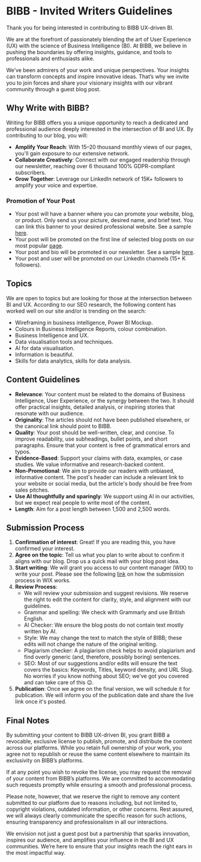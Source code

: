 # BIBB - Invited Writers Guidelines

Thank you for being interested in contributing to BIBB UX-driven BI.

We are at the forefront of passionately blending the art of User Experience (UX) with the science of Business Intelligence (BI). At BIBB, we believe in pushing the boundaries by offering insights, guidance, and tools to professionals and enthusiasts alike.

We’ve been admirers of your work and unique perspectives. Your insights can transform concepts and inspire innovative ideas. That’s why we invite you to join forces and share your visionary insights with our vibrant community through a guest blog post.

## Why Write with BIBB?

Writing for BIBB offers you a unique opportunity to reach a dedicated and professional audience deeply interested in the intersection of BI and UX. By contributing to our blog, you will:

- **Amplify Your Reach**: With 15–20 thousand monthly views of our pages, you'll gain exposure to our extensive network.
- **Collaborate Creatively**: Connect with our engaged readership through our newsletter, reaching over 6 thousand 100% GDPR-compliant subscribers.
- **Grow Together**: Leverage our LinkedIn network of 15K+ followers to amplify your voice and expertise.

### Promotion of Your Post

- Your post will have a banner where you can promote your website, blog, or product. Only send us your picture, desired name, and brief text. You can link this banner to your desired professional website. See a sample [here](https://www.bibb.pro/post/harnessing-ai-driven-data-storytelling-to-connect-and-inspire).
- Your post will be promoted on the first line of selected blog posts on our most popular [page](https://powerbithemegenerator.bibb.pro).
- Your post and bio will be promoted in our newsletter. See a sample [here](https://www.bibb.pro/post/ux-driven-bi-insights-newsletter-archive).
- Your post and user will be promoted on our LinkedIn channels (15+ K followers).

## Topics

We are open to topics but are looking for those at the intersection between BI and UX. According to our SEO research, the following content has worked well on our site and/or is trending on the search:

- Wireframing in business intelligence, Power BI Mockup.
- Colours in Business Intelligence Reports, colour combination.
- Business Intelligence and UX.
- Data visualisation tools and techniques.
- AI for data visualisation.
- Information is beautiful.
- Skills for data analytics, skills for data analysis.

## Content Guidelines

- **Relevance**: Your content must be related to the domains of Business Intelligence, User Experience, or the synergy between the two. It should offer practical insights, detailed analysis, or inspiring stories that resonate with our audience.
- **Originality**: The articles should not have been published elsewhere, or the canonical link should point to BIBB.
- **Quality**: Your post should be well-written, clear, and concise. To improve readability, use subheadings, bullet points, and short paragraphs. Ensure that your content is free of grammatical errors and typos.
- **Evidence-Based**: Support your claims with data, examples, or case studies. We value informative and research-backed content.
- **Non-Promotional**: We aim to provide our readers with unbiased, informative content. The post's header can include a relevant link to your website or social media, but the article's body should be free from sales pitches.
- **Use AI thoughtfully and sparingly**: We support using AI in our activities, but we expect real people to write most of the content.
- **Length**: Aim for a post length between 1,500 and 2,500 words.

## Submission Process

1. **Confirmation of interest**: Great! If you are reading this, you have confirmed your interest.
2. **Agree on the topic**: Tell us what you plan to write about to confirm it aligns with our blog. Drop us a quick mail with your blog post idea.
3. **Start writing**: We will grant you access to our content manager (WIX) to write your post. Please see the following [link](https://support.wix.com/en/article/wix-blog-moderating-blog-posts-from-your-guest-writers) on how the submission process in WIX works.
4. **Review Process**:
    - We will review your submission and suggest revisions. We reserve the right to edit the content for clarity, style, and alignment with our guidelines.
    - Grammar and spelling: We check with Grammarly and use British English.
    - AI Checker: We ensure the blog posts do not contain text mostly written by AI.
    - Style: We may change the text to match the style of BIBB; these edits will not change the nature of the original writing.
    - Plagiarism checker: A plagiarism check helps to avoid plagiarism and find overly generic (and, therefore, possibly boring) sentences.
    - SEO: Most of our suggestions and/or edits will ensure the text covers the basics: Keywords, Titles, keyword density, and URL Slug. No worries if you know nothing about SEO; we've got you covered and can take care of this 😉.
5. **Publication**: Once we agree on the final version, we will schedule it for publication. We will inform you of the publication date and share the live link once it's posted.

## Final Notes

By submitting your content to BIBB UX-driven BI, you grant BIBB a revocable, exclusive license to publish, promote, and distribute the content across our platforms. While you retain full ownership of your work, you agree not to republish or reuse the same content elsewhere to maintain its exclusivity on BIBB’s platforms.

If at any point you wish to revoke the license, you may request the removal of your content from BIBB’s platforms. We are committed to accommodating such requests promptly while ensuring a smooth and professional process.

Please note, however, that we reserve the right to remove any content submitted to our platform due to reasons including, but not limited to, copyright violations, outdated information, or other concerns. Rest assured, we will always clearly communicate the specific reason for such actions, ensuring transparency and professionalism in all our interactions.

We envision not just a guest post but a partnership that sparks innovation, inspires our audience, and amplifies your influence in the BI and UX communities. We’re here to ensure that your insights reach the right ears in the most impactful way.

